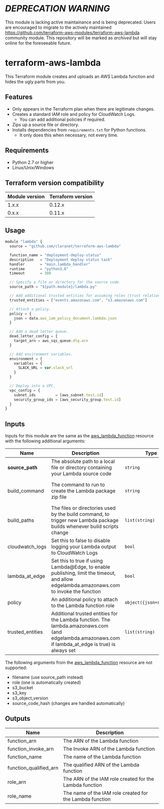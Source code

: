 # _DEPRECATION WARNING_

This module is lacking active maintainance and is being deprecated. Users are encouraged to migrate to the actively maintained https://github.com/terraform-aws-modules/terraform-aws-lambda community module. This repository will be marked as _archived_ but will stay online for the foreseeable future.

# terraform-aws-lambda

This Terraform module creates and uploads an AWS Lambda function and hides the ugly parts from you.

## Features

* Only appears in the Terraform plan when there are legitimate changes.
* Creates a standard IAM role and policy for CloudWatch Logs.
  * You can add additional policies if required.
* Zips up a source file or directory.
* Installs dependencies from `requirements.txt` for Python functions.
  * It only does this when necessary, not every time.

## Requirements

* Python 2.7 or higher
* Linux/Unix/Windows

## Terraform version compatibility

| Module version | Terraform version |
|----------------|-------------------|
| 1.x.x          | 0.12.x            |
| 0.x.x          | 0.11.x            |

## Usage

```js
module "lambda" {
  source = "github.com/claranet/terraform-aws-lambda"

  function_name = "deployment-deploy-status"
  description   = "Deployment deploy status task"
  handler       = "main.lambda_handler"
  runtime       = "python3.6"
  timeout       = 300

  // Specify a file or directory for the source code.
  source_path = "${path.module}/lambda.py"

  // Add additional trusted entities for assuming roles (trust relationships).
  trusted_entities = ["events.amazonaws.com", "s3.amazonaws.com"]

  // Attach a policy.
  policy = {
    json = data.aws_iam_policy_document.lambda.json
  }

  // Add a dead letter queue.
  dead_letter_config = {
    target_arn = aws_sqs_queue.dlq.arn
  }

  // Add environment variables.
  environment = {
    variables = {
      SLACK_URL = var.slack_url
    }
  }

  // Deploy into a VPC.
  vpc_config = {
    subnet_ids         = [aws_subnet.test.id]
    security_group_ids = [aws_security_group.test.id]
  }
}
```

## Inputs

Inputs for this module are the same as the [aws_lambda_function](https://www.terraform.io/docs/providers/aws/r/lambda_function.html) resource with the following additional arguments:

| Name | Description | Type | Default | Required |
|------|-------------|------|---------|----------|
| **source\_path** | The absolute path to a local file or directory containing your Lambda source code | `string` | | yes |
| build\_command | The command to run to create the Lambda package zip file | `string` | `"python build.py '$filename' '$runtime' '$source'"` | no |
| build\_paths | The files or directories used by the build command, to trigger new Lambda package builds whenever build scripts change | `list(string)` | `["build.py"]` | no |
| cloudwatch\_logs | Set this to false to disable logging your Lambda output to CloudWatch Logs | `bool` | `true` | no |
| lambda\_at\_edge | Set this to true if using Lambda@Edge, to enable publishing, limit the timeout, and allow edgelambda.amazonaws.com to invoke the function | `bool` | `false` | no |
| policy | An additional policy to attach to the Lambda function role | `object({json=string})` | | no |
| trusted\_entities | Additional trusted entities for the Lambda function. The lambda.amazonaws.com (and edgelambda.amazonaws.com if lambda\_at\_edge is true) is always set  | `list(string)` | | no |

The following arguments from the [aws_lambda_function](https://www.terraform.io/docs/providers/aws/r/lambda_function.html) resource are not supported:

* filename (use source\_path instead)
* role (one is automatically created)
* s3_bucket
* s3_key
* s3_object_version
* source_code_hash (changes are handled automatically)

## Outputs

| Name | Description |
|------|-------------|
| function\_arn | The ARN of the Lambda function |
| function\_invoke\_arn | The Invoke ARN of the Lambda function |
| function\_name | The name of the Lambda function |
| function\_qualified\_arn | The qualified ARN of the Lambda function |
| role\_arn | The ARN of the IAM role created for the Lambda function |
| role\_name | The name of the IAM role created for the Lambda function |
